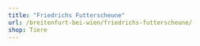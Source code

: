 ```yaml
---
title: "Friedrichs Futterscheune"
url: /breitenfurt-bei-wien/friedrichs-futterscheune/
shop: Tiere
---
```

